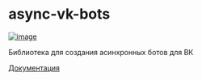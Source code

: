 # async-vk-bots
[![image](https://img.shields.io/pypi/v/async-vk-bots)](https://pypi.org/project/async-vk-bots/)

Библиотека для создания асинхронных ботов для ВК

[Документация](docs)